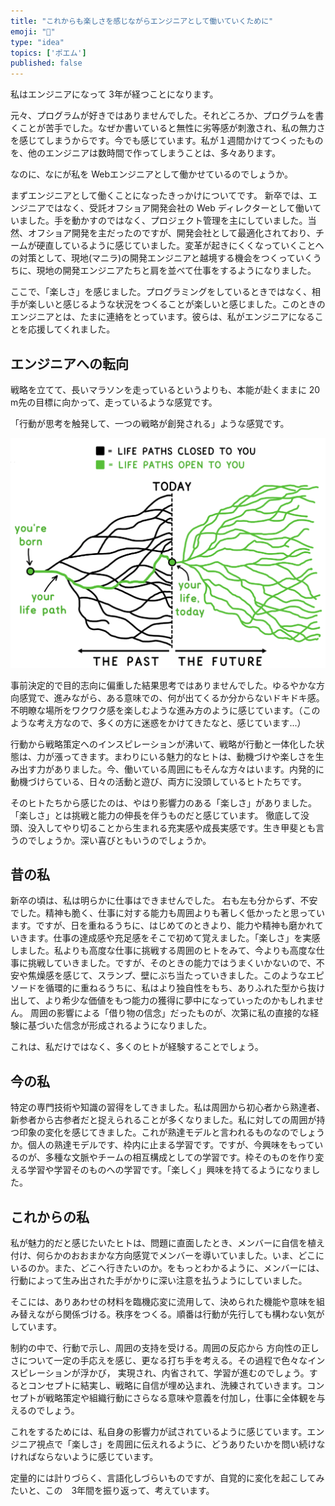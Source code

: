 ```yaml
---
title: "これからも楽しさを感じながらエンジニアとして働いていくために"
emoji: "🎨"
type: "idea"
topics: ['ポエム']
published: false
---
```

私はエンジニアになって 3年が経つことになります。

元々、プログラムが好きではありませんでした。それどころか、プログラムを書くことが苦手でした。なぜか書いていると無性に劣等感が刺激され、私の無力さを感じてしまうからです。今でも感じています。私が１週間かけてつくったものを、他のエンジニアは数時間で作ってしまうことは、多々あります。

なのに、なにが私を Webエンジニアとして働かせているのでしょうか。

まずエンジニアとして働くことになったきっかけについてです。
新卒では、エンジニアではなく、受託オフショア開発会社の Web ディレクターとして働いていました。手を動かすのではなく、プロジェクト管理を主にしていました。当然、オフショア開発を主だったのですが、開発会社として最適化されており、チームが硬直しているように感じていました。変革が起きにくくなっていくことへの対策として、現地(マニラ)の開発エンジニアと越境する機会をつくっていくうちに、現地の開発エンジニアたちと肩を並べて仕事をするようになりました。

ここで、「楽しさ」を感じました。プログラミングをしているときではなく、相手が楽しいと感じるような状況をつくることが楽しいと感じました。このときのエンジニアとは、たまに連絡をとっています。彼らは、私がエンジニアになることを応援してくれました。

## エンジニアへの転向
戦略を立てて、長いマラソンを走っているというよりも、本能が赴くままに 20 m先の目標に向かって、走っているような感覚です。

「行動が思考を触発して、一つの戦略が創発される」ような感覚です。

![](/images/demo-world-tree.png)

事前決定的で目的志向に偏重した結果思考ではありませんでした。ゆるやかな方向感覚で、進みながら、ある意味での、何が出てくるか分からないドキドキ感。不明瞭な場所をワクワク感を楽しむような進み方のように感じています。（このような考え方なので、多くの方に迷惑をかけてきたなと、感じています...）

行動から戦略策定へのインスピレーションが沸いて、戦略が行動と一体化した状態は、力が漲ってきます。まわりにいる魅力的なヒトは、動機づけや楽しさを生み出す力がありました。今、働いている周囲にもそんな方々はいます。内発的に動機づけらている、日々の活動と遊び、両方に没頭しているヒトたちです。

そのヒトたちから感じたのは、やはり影響力のある「楽しさ」がありました。「楽しさ」とは挑戦と能力の伸長を伴うものだと感じています。
徹底して没頭、没入してやり切ることから生まれる充実感や成長実感です。生き甲斐とも言うのでしょうか。深い喜びともいうのでしょうか。

## 昔の私
新卒の頃は、私は明らかに仕事はできませんでした。 右も左も分からず、不安でした。精神も脆く、仕事に対する能力も周囲よりも著しく低かったと思っています。ですが、日を重ねるうちに、はじめてのときより、能力や精神も磨かれていきます。仕事の達成感や充足感をそこで初めて覚えました。「楽しさ」を実感しました。私よりも高度な仕事に挑戦する周囲のヒトをみて、今よりも高度な仕事に挑戦していきました。ですが、そのときの能力ではうまくいかないので、不安や焦燥感を感じて、スランプ、壁にぶち当たっていきました。このようなエピソードを循環的に重ねるうちに、私はより独自性をもち、ありふれた型から抜け出して、より希少な価値をもつ能力の獲得に夢中になっていったのかもしれません。
周囲の影響による「借り物の信念」だったものが、次第に私の直接的な経験に基づいた信念が形成されるようになりました。

これは、私だけではなく、多くのヒトが経験することでしょう。

## 今の私
特定の専門技術や知識の習得をしてきました。私は周囲から初心者から熟達者、新参者から古参者だと捉えられることが多くなりました。私に対しての周囲が持つ印象の変化を感じてきました。これが熟達モデルと言われるものなのでしょうか。個人の熟達モデルです、枠内に止まる学習です。ですが、今興味をもっているのが、多種な文脈やチームの相互構成としての学習です。枠そのものを作り変える学習や学習そのものへの学習です。「楽しく」興味を持てるようになりました。

## これからの私
私が魅力的だと感じたいたヒトは、問題に直面したとき、メンバーに自信を植え付け、何らかのおおまかな方向感覚でメンバーを導いていました。いま、どこにいるのか。また、どこへ行きたいのか。をもっとわかるように、メンバーには、行動によって生み出された手がかりに深い注意を払うようにしていました。

そこには、ありあわせの材料を臨機応変に流用して、決められた機能や意味を組み替えながら関係づける。秩序をつくる。順番は行動が先行しても構わない気がしています。

制約の中で、行動で示し、周囲の支持を受ける。周囲の反応から 方向性の正しさについて一定の手応えを感じ、更なる打ち手を考える。その過程で色々なインスピレーションが浮かび， 実現され、内省されて、学習が進むのでしょう。するとコンセプトに結実し、戦略に自信が埋め込まれ、洗練されていきます。コンセプトが戦略策定や組織行動にさらなる意味や意義を付加し，仕事に全体観を与えるのでしょう。

これをするためには、私自身の影響力が試されているように感じています。エンジニア視点で「楽しさ」を周囲に伝えれるように、どうありたいかを問い続けなければならないように感じています。

定量的には計りづらく、言語化しづらいものですが、自覚的に変化を起こしてみたいと、この　3年間を振り返って、考えています。